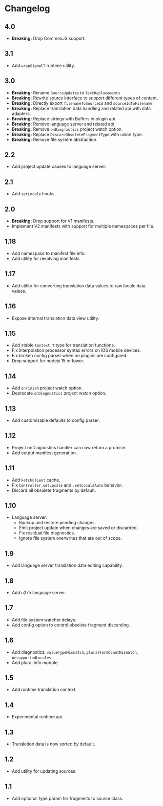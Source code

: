 # Changelog

## 4.0
+ **Breaking:** Drop CommonJS support.

## 3.1
+ Add `wrapSignalT` runtime utility.

## 3.0
+ **Breaking:** Rename `SourceUpdates` to `TextReplacements`.
+ **Breaking:** Rewrite source interface to support different types of content.
+ **Breaking:** Directly export `filenameToSourceId` and `sourceIdToFilename`.
+ **Breaking:** Replace translation data handling and related api with data adapters.
+ **Breaking:** Replace strings with Buffers in plugin api.
+ **Breaking:** Remove language server and related api.
+ **Breaking:** Remove `onDiagnostics` project watch option.
+ **Breaking:** Replace `DiscardObsoleteFragmentType` with union type.
+ **Breaking:** Remove file system abstraction.

## 2.2
+ Add project update causes to language server.

## 2.1
+ Add `setLocale` hooks.

## 2.0
+ **Breaking:** Drop support for V1 manifests.
+ Implement V2 manifests with support for multiple namespaces per file.

## 1.18
+ Add namespace to manifest file info.
+ Add utility for resolving manifests.

## 1.17
+ Add utility for converting translation data values to raw locale data values.

## 1.16
+ Expose internal translation data view utility.

## 1.15
+ Add stable `Context.T` type for translation functions.
+ Fix interpolation processor syntax errors on iOS mobile devices.
+ Fix broken config parser when no plugins are configured.
+ Drop support for nodejs 15 or lower.

## 1.14
+ Add `onFinish` project watch option.
+ Deprecate `onDiagnostics` project watch option.

## 1.13
+ Add customizable defaults to config parser.

## 1.12
+ Project onDiagnostics handler can now return a promise.
+ Add output manifest generation.

## 1.11
+ Add `FetchClient` cache.
+ Fix `Controller.setLocale` and `.setLocaleAuto` behavior.
+ Discard all obsolete fragments by default.

## 1.10
+ Language server:
  + Backup and restore pending changes.
  + Emit project update when changes are saved or discarded.
  + Fix residual file diagnostics.
  + Ignore file system overwrites that are out of scope.

## 1.9
+ Add language server translation data editing capability.

## 1.8
+ Add u27n language server.

## 1.7
+ Add file system watcher delays.
+ Add config option to control obsolete fragment discarding.

## 1.6
+ Add diagnostics: `valueTypeMismatch`, `pluralFormCountMismatch`, `unsupportedLocales`
+ Add plural info module.

## 1.5
+ Add runtime translation context.

## 1.4
+ Experimental runtime api.

## 1.3
+ Translation data is now sorted by default.

## 1.2
+ Add utility for updating sources.

## 1.1
+ Add optional type param for fragments to source class.
